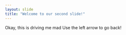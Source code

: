 ```yaml
---
layout: slide
title: "Welcome to our second slide!"
---
```

Okay, this is driving me mad
Use the left arrow to go back!
